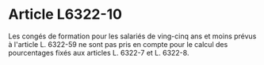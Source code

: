 # Article L6322-10

Les congés de formation pour les salariés de ving-cinq ans et moins prévus à l'article L. 6322-59 ne sont pas pris en compte pour le calcul des pourcentages fixés aux articles L. 6322-7 et L. 6322-8.